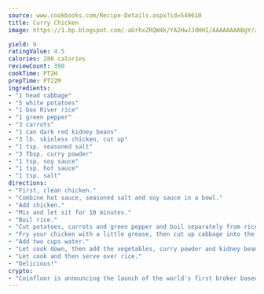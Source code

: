 ```yaml
---
source: www.cookbooks.com/Recipe-Details.aspx?id=549610
title: Curry Chicken
image: https://1.bp.blogspot.com/-aUrhxZRQW4k/YA2HwJJdHHI/AAAAAAAABgY/z2R8OXCxqDoBQtRn-q-fHG8g9_G4G1HBwCLcBGAsYHQ/s320/13.png

yield: 9
ratingValue: 4.5
calories: 286 calories
reviewCount: 390
cookTime: PT2H
prepTime: PT22M
ingredients:
- "1 head cabbage"
- "5 white potatoes"
- "1 box River rice"
- "1 green pepper"
- "3 carrots"
- "1 can dark red kidney beans"
- "3 lb. skinless chicken, cut up"
- "1 tsp. seasoned salt"
- "3 Tbsp. curry powder"
- "1 tsp. soy sauce"
- "1 tsp. hot sauce"
- "1 tsp. salt"
directions:
- "First, clean chicken."
- "Combine hot sauce, seasoned salt and soy sauce in a bowl."
- "Add chicken."
- "Mix and let sit for 10 minutes."
- "Boil rice."
- "Cut potatoes, carrots and green pepper and boil separately from rice."
- "Fry your chicken with a little grease, then cut up cabbage into the chicken."
- "Add two cups water."
- "Let cook down, then add the vegetables, curry powder and kidney beans to chicken."
- "Let cook and then serve over rice."
- "Delicious!"
crypto:
- "Coinfloor is announcing the launch of the world's first broker based bitcoin marketplace."
---
```


